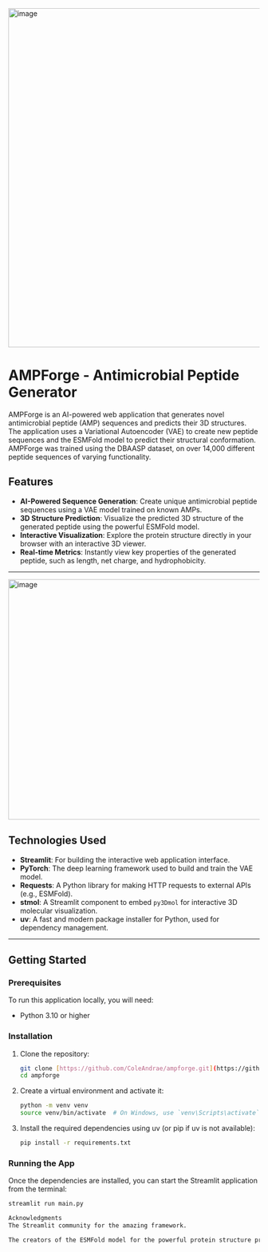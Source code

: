 <img width="1641" height="680" alt="image" src="https://github.com/user-attachments/assets/d90cac75-74de-4b37-9a01-9d93b2eb1c84" />

# AMPForge - Antimicrobial Peptide Generator

AMPForge is an AI-powered web application that generates novel antimicrobial peptide (AMP) sequences and predicts their 3D structures. The application uses a Variational Autoencoder (VAE) to create new peptide sequences and the ESMFold model to predict their structural conformation. AMPForge was trained using the DBAASP dataset, on over 14,000 different peptide sequences of varying functionality.

## Features

* **AI-Powered Sequence Generation**: Create unique antimicrobial peptide sequences using a VAE model trained on known AMPs.
* **3D Structure Prediction**: Visualize the predicted 3D structure of the generated peptide using the powerful ESMFold model.
* **Interactive Visualization**: Explore the protein structure directly in your browser with an interactive 3D viewer.
* **Real-time Metrics**: Instantly view key properties of the generated peptide, such as length, net charge, and hydrophobicity.

---

<img width="718" height="482" alt="image" src="https://github.com/user-attachments/assets/f6a765c9-9c1f-499a-8a5c-ceaad85dc77c" />


## Technologies Used

* **Streamlit**: For building the interactive web application interface.
* **PyTorch**: The deep learning framework used to build and train the VAE model.
* **Requests**: A Python library for making HTTP requests to external APIs (e.g., ESMFold).
* **stmol**: A Streamlit component to embed `py3Dmol` for interactive 3D molecular visualization.
* **uv**: A fast and modern package installer for Python, used for dependency management.

---

## Getting Started

### Prerequisites

To run this application locally, you will need:

* Python 3.10 or higher

### Installation

1.  Clone the repository:
    ```bash
    git clone [https://github.com/ColeAndrae/ampforge.git](https://github.com/ColeAndrae/ampforge.git)
    cd ampforge
    ```
2.  Create a virtual environment and activate it:
    ```bash
    python -m venv venv
    source venv/bin/activate  # On Windows, use `venv\Scripts\activate`
    ```
3.  Install the required dependencies using uv (or pip if uv is not available):
    ```bash
    pip install -r requirements.txt
    ```

### Running the App

Once the dependencies are installed, you can start the Streamlit application from the terminal:

```bash
streamlit run main.py

Acknowledgments
The Streamlit community for the amazing framework.

The creators of the ESMFold model for the powerful protein structure prediction.
